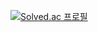 [![Solved.ac
프로필](http://mazassumnida.wtf/api/v2/generate_badge?boj=us980525)](https://solved.ac/us980525)

<!---
Alice-1012/Alice-1012 is a ✨ special ✨ repository because its `README.md` (this file) appears on your GitHub profile.
You can click the Preview link to take a look at your changes.
--->
